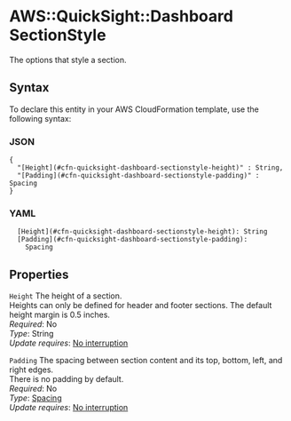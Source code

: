 # AWS::QuickSight::Dashboard SectionStyle<a name="aws-properties-quicksight-dashboard-sectionstyle"></a>

The options that style a section\.

## Syntax<a name="aws-properties-quicksight-dashboard-sectionstyle-syntax"></a>

To declare this entity in your AWS CloudFormation template, use the following syntax:

### JSON<a name="aws-properties-quicksight-dashboard-sectionstyle-syntax.json"></a>

```
{
  "[Height](#cfn-quicksight-dashboard-sectionstyle-height)" : String,
  "[Padding](#cfn-quicksight-dashboard-sectionstyle-padding)" : Spacing
}
```

### YAML<a name="aws-properties-quicksight-dashboard-sectionstyle-syntax.yaml"></a>

```
  [Height](#cfn-quicksight-dashboard-sectionstyle-height): String
  [Padding](#cfn-quicksight-dashboard-sectionstyle-padding): 
    Spacing
```

## Properties<a name="aws-properties-quicksight-dashboard-sectionstyle-properties"></a>

`Height`  <a name="cfn-quicksight-dashboard-sectionstyle-height"></a>
The height of a section\.  
Heights can only be defined for header and footer sections\. The default height margin is 0\.5 inches\.   
*Required*: No  
*Type*: String  
*Update requires*: [No interruption](https://docs.aws.amazon.com/AWSCloudFormation/latest/UserGuide/using-cfn-updating-stacks-update-behaviors.html#update-no-interrupt)

`Padding`  <a name="cfn-quicksight-dashboard-sectionstyle-padding"></a>
The spacing between section content and its top, bottom, left, and right edges\.  
There is no padding by default\.  
*Required*: No  
*Type*: [Spacing](aws-properties-quicksight-dashboard-spacing.md)  
*Update requires*: [No interruption](https://docs.aws.amazon.com/AWSCloudFormation/latest/UserGuide/using-cfn-updating-stacks-update-behaviors.html#update-no-interrupt)